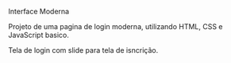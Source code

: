 Interface Moderna

Projeto de uma pagina de login moderna, utilizando HTML, CSS e JavaScript basico.

Tela de login com slide para tela de isncrição.